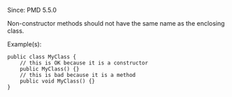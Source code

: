Since: PMD 5.5.0

Non-constructor methods should not have the same name as the enclosing class.

Example(s):
```
public class MyClass {
	// this is OK because it is a constructor
	public MyClass() {}
	// this is bad because it is a method
	public void MyClass() {}
}
```
